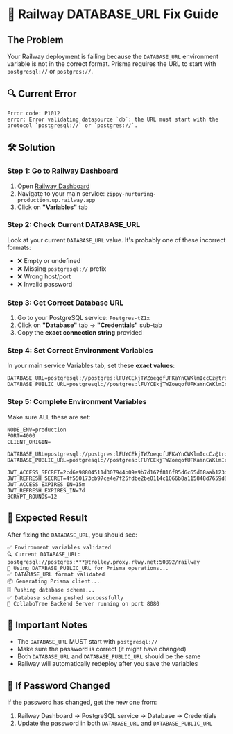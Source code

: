 # 🚨 Railway DATABASE_URL Fix Guide

## The Problem
Your Railway deployment is failing because the `DATABASE_URL` environment variable is not in the correct format. Prisma requires the URL to start with `postgresql://` or `postgres://`.

## 🔍 Current Error
```
Error code: P1012
error: Error validating datasource `db`: the URL must start with the protocol `postgresql://` or `postgres://`.
```

## 🛠️ Solution

### Step 1: Go to Railway Dashboard
1. Open [Railway Dashboard](https://railway.app/dashboard)
2. Navigate to your main service: `zippy-nurturing-production.up.railway.app`
3. Click on **"Variables"** tab

### Step 2: Check Current DATABASE_URL
Look at your current `DATABASE_URL` value. It's probably one of these incorrect formats:
- ❌ Empty or undefined
- ❌ Missing `postgresql://` prefix
- ❌ Wrong host/port
- ❌ Invalid password

### Step 3: Get Correct Database URL
1. Go to your PostgreSQL service: `Postgres-tZ1x`
2. Click on **"Database"** tab → **"Credentials"** sub-tab
3. Copy the **exact connection string** provided

### Step 4: Set Correct Environment Variables
In your main service Variables tab, set these **exact values**:

```
DATABASE_URL=postgresql://postgres:lFUYCEkjTWZoeqofUFKaYnCWKlmIccCz@trolley.proxy.rlwy.net:50892/railway
DATABASE_PUBLIC_URL=postgresql://postgres:lFUYCEkjTWZoeqofUFKaYnCWKlmIccCz@trolley.proxy.rlwy.net:50892/railway
```

### Step 5: Complete Environment Variables
Make sure ALL these are set:

```
NODE_ENV=production
PORT=4000
CLIENT_ORIGIN=

DATABASE_URL=postgresql://postgres:lFUYCEkjTWZoeqofUFKaYnCWKlmIccCz@trolley.proxy.rlwy.net:50892/railway
DATABASE_PUBLIC_URL=postgresql://postgres:lFUYCEkjTWZoeqofUFKaYnCWKlmIccCz@trolley.proxy.rlwy.net:50892/railway

JWT_ACCESS_SECRET=2cd6a98804511d307944b09a9b7d167f816f85d6c65d08aab123d03a34317b4d
JWT_REFRESH_SECRET=4f550173cb97ce4e7f25fdbe2be0114c1066b8a115848d7659d82641ef9cee16
JWT_ACCESS_EXPIRES_IN=15m
JWT_REFRESH_EXPIRES_IN=7d
BCRYPT_ROUNDS=12
```

## 🎯 Expected Result
After fixing the `DATABASE_URL`, you should see:

```
✅ Environment variables validated
🔍 Current DATABASE_URL: postgresql://postgres:***@trolley.proxy.rlwy.net:50892/railway
🔄 Using DATABASE_PUBLIC_URL for Prisma operations...
✅ DATABASE_URL format validated
📦 Generating Prisma client...
🗄️ Pushing database schema...
✅ Database schema pushed successfully
🚀 CollaboTree Backend Server running on port 8080
```

## 🚨 Important Notes
- The `DATABASE_URL` MUST start with `postgresql://`
- Make sure the password is correct (it might have changed)
- Both `DATABASE_URL` and `DATABASE_PUBLIC_URL` should be the same
- Railway will automatically redeploy after you save the variables

## 🔧 If Password Changed
If the password has changed, get the new one from:
1. Railway Dashboard → PostgreSQL service → Database → Credentials
2. Update the password in both `DATABASE_URL` and `DATABASE_PUBLIC_URL`




